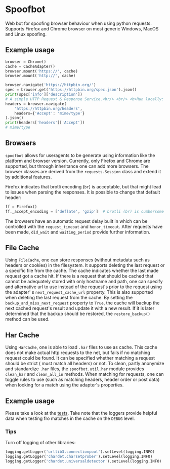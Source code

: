 # Spoofbot
Web bot for spoofing browser behaviour when using python requests.
Supports Firefox and Chrome browser on most generic Windows, MacOS and Linux spoofing.

## Example usage
```py
browser = Chrome()
cache = CacheAdapter()
browser.mount('https://', cache)
browser.mount('http://', cache)

browser.navigate('https://httpbin.org/')
spec = browser.get('https://httpbin.org/spec.json').json()
print(spec['info']['description'])
# A simple HTTP Request & Response Service.<br/> <br/> <b>Run locally: </b> <code>$ docker run -p 80:80 kennethreitz/httpbin</code>
headers = browser.navigate(
    'https://httpbin.org/headers',
    headers={'Accept': 'mime/type'}
).json()
print(headers['headers']['Accept'])
# mime/type
```

## Browsers
`spoofbot` allows for useragents to be generate using information like the platform and browser version.
Currently, only Firefox and Chrome are supported, but through inheritance one can add more browsers.
The browser classes are derived from the `requests.Session` class and extend it by additional features.

Firefox indicates that brotli encoding (`br`) is acceptable, but that might lead to issues when parsing the responses.
It is possible to change that default header:

```py
ff = Firefox()
ff._accept_encoding = ['deflate', 'gzip']  # brotli (br) is cumbersome
``` 

The browsers have an automatic request delay built in which can be controlled with the `request_timeout` and `honor_timeout`.
After requests have been made, `did_wait` and `waiting_period` provide further information.

## File Cache
Using `FileCache`, one can store responses (without metadata such as headers or cookies) in the filesystem. It supports
deleting the last request or a specific file from the cache. The cache indicates whether the last made request got a
cache hit. If there is a request that should be cached that cannot be adequately stored with only hostname and path, one
can specify and alternative url to use instead of the request's prior to the request using the adapter'
s `next_request_cache_url` property. This is also supported when deleting the last request from the cache. By setting
the `backup_and_miss_next_request` property to `True`, the cache will backup the next cached request's result and update
it with a new result. If it is later determined that the backup should be restored, the `restore_backup()` method can be
used.

 ## Har Cache

Using `HarCache`, one is able to load `.har` files to use as cache. This cache does not make actual http requests to the
net, but fails if no matching request could be found. It can be specified whether matching a request should be strict (
must match all headers) or not. To clean, partly anonymize and standardize `.har` files, the `spoofbot.util.har` module
provides `clean_har` and `clean_all_in` methods. When matching for requests, one can toggle rules to use (such as
matching headers, header order or post data) when looking for a match using the adapter's properties.

## Example usage
Please take a look at the [tests](./tests).
Take note that the loggers provide helpful data when testing fro matches in the cache on the `DEBUG` level.

### Tips
Turn off logging of other libraries:
```py
logging.getLogger('urllib3.connectionpool').setLevel(logging.INFO)
logging.getLogger('chardet.charsetprober').setLevel(logging.INFO)
logging.getLogger('chardet.universaldetector').setLevel(logging.INFO)
```